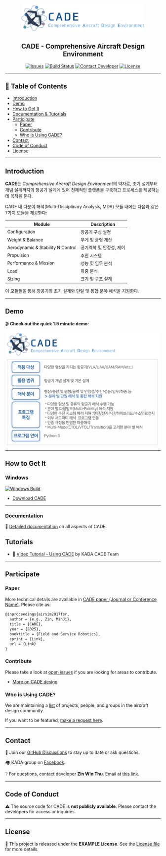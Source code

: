 <p align="center">
  <img src="docs/images/cade_logo.png" alt="CADE Logo" width="400"/>
</p>

<h2 align="center">CADE - Comprehensive Aircraft Design Environment</h2>

<p align="center">
  <a href="https://github.com/kada/cade/issues"><img src="https://img.shields.io/github/issues/kada/cade?style=flat-square&logo=github" alt="Issues"></a>
  <a href="https://github.com/kada/cade/actions"><img src="https://img.shields.io/github/actions/workflow/status/kada/cade/test_windows.yml?style=flat-square&logo=github" alt="Build Status"></a>
  <a href="https://sites.google.com/view/kadalab/members/students"><img src="https://img.shields.io/badge/Contact-Zin%20Win%20Thu-blue?style=flat-square&logo=gmail" alt="Contact Developer"></a>
  <a href="LICENSE"><img src="https://img.shields.io/badge/License-EXAMPLE-green?style=flat-square" alt="License"></a>
</p>

---

## 📌 Table of Contents

- [Introduction](#introduction)
- [Demo](#demo)
- [How to Get It](#how-to-get-it)
- [Documentation & Tutorials](#documentation--tutorials)
- [Participate](#participate)
  - [Paper](#paper)
  - [Contribute](#contribute)
  - [Who is Using CADE?](#who-is-using-cade)
- [Contact](#contact)
- [Code of Conduct](#code-of-conduct)
- [License](#license)

---

## Introduction

**CADE**는 *Comprehensive Aircraft Design Environment*의 약자로, 초기 설계부터 개념 설계까지의 항공기 설계에 있어 전체적인 플랫폼을 구축하고 프로세스를 제공하는데 목적을 둔다.

CADE 내 다분야 해석(Multi-Disciplinary Analysis, MDA) 모듈 내에는 다음과 같은 7가지 모듈을 제공한다:

| Module | Description |
|--------|-------------|
| Configuration | 항공기 구성 설정 |
| Weight & Balance | 무게 및 균형 계산 |
| Aerodynamic & Stability N Control | 공기역학 및 안정성, 제어 |
| Propulsion | 추진 시스템 |
| Performance & Mission | 성능 및 임무 분석 |
| Load | 하중 분석 |
| Sizing | 크기 및 구조 설계 |

이 모듈들을 통해 항공기의 초기 설계와 단일 및 통합 분야 해석을 지원한다.

---

## Demo

🎬 **Check out the quick 1.5 minute demo:**  

[![CADE Analysis Demo Video](docs/images/demo_video.png)](https://www.youtube.com/watch?v=79xQfS5-f30)

---

## How to Get It

### Windows
[![Windows Build](https://img.shields.io/badge/Windows-Build%20Passing-brightgreen?style=flat-square&logo=windows)](https://github.com/kada/cade/actions/workflows/test_windows.yml)
* [Download CADE](https://github.com/Microsoft/AirSim/releases)

---

### Documentation

📖 [Detailed documentation](http://203.252.161.200:8000/) on all aspects of CADE.  

## Tutorials

- 🎥 [Video Tutorial - Using CADE](https://youtu.be/example) by KADA CADE Team

---

## Participate

### Paper

More technical details are available in [CADE paper (Journal or Conference Name)](URL). Please cite as: 
```
@inproceedings{airsim2017fsr,
  author = {e.g., Zin, MinJi},
  title = {CADE},
  year = {2025},
  booktitle = {Field and Service Robotics},
  eprint = {Link},
  url = {Link}
}
```

### Contribute

Please take a look at [open issues](https://github.com/kada/cade/issues) if you are looking for areas to contribute.

* [More on CADE design](https://sites.google.com/view/kadalab/projects/cade)

### Who is Using CADE?

We are maintaining a [list](https://github.com/kada/cade/cade-users) of projects, people, and groups in the aircraft design community.

If you want to be featured, [make a request here](https://github.com/kada/cade/issues).

---

## Contact

💬 Join our [GitHub Discussions](https://github.com/kada/cade/discussions) to stay up to date or ask questions.  

🏘️ KADA group on [Facebook](https://www.facebook.com/groups/number_id/).  

❔ For questions, contact developer **Zin Win Thu**. Email at [this link](https://sites.google.com/view/kadalab/members/students).

---

## Code of Conduct

⚠️ The source code for CADE is **not publicly available**. Please contact the developers for access or inquiries.

---

## License

🪪 This project is released under the **EXAMPLE License**. See the [License file](LICENSE) for more details.